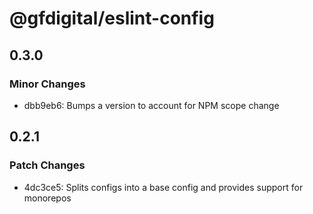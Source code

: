 # @gfdigital/eslint-config

## 0.3.0

### Minor Changes

- dbb9eb6: Bumps a version to account for NPM scope change

## 0.2.1

### Patch Changes

- 4dc3ce5: Splits configs into a base config and provides support for monorepos
